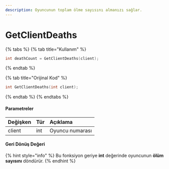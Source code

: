 ```yaml
---
description: Oyuncunun toplam ölme sayısını almanızı sağlar.
---
```


# GetClientDeaths

{% tabs %}
{% tab title="Kullanım" %}
```cpp
int deathCount = GetClientDeaths(client);
```
{% endtab %}

{% tab title="Orijinal Kod" %}
```cpp
int GetClientDeaths(int client);
```
{% endtab %}
{% endtabs %}

#### Parametreler

| Değişken | Tür | Açıklama |
| :--- | :--- | :--- |
| client | int | Oyuncu numarası |

#### Geri Dönüş Değeri

{% hint style="info" %}
Bu fonksiyon geriye **int** değerinde oyuncunun **ölüm sayısını** döndürür.
{% endhint %}



